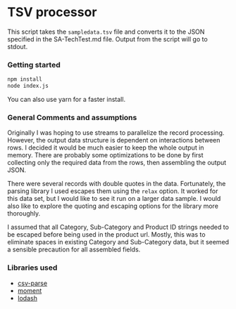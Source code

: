 # TSV processor

This script takes the `sampledata.tsv` file and converts it to the JSON specified in the SA-TechTest.md file. Output from the script will go to stdout.

### Getting started
```bash
npm install
node index.js
```
You can also use yarn for a faster install.

### General Comments and assumptions

Originally I was hoping to use streams to parallelize the record processing. However, the output data structure is dependent on interactions between rows. I decided it would be much easier to keep the whole output in memory. There are probably some optimizations to be done by first collecting only the required data from the rows, then assembling the output JSON.

There were several records with double quotes in the data. Fortunately, the parsing library I used escapes them using the `relax` option. It worked for this data set, but I would like to see it run on a larger data sample. I would also like to explore the quoting and escaping options for the library more thoroughly.

I assumed that all Category, Sub-Category and Product ID strings needed to be escaped before being used in the product url. Mostly, this was to eliminate spaces in existing Category and Sub-Category data, but it seemed a sensible precaution for all assembled fields.

### Libraries used

- [csv-parse](https://csv.js.org/parse/)
- [moment](https://momentjs.com/docs/)
- [lodash](https://lodash.com/docs/4.17.11#find)
